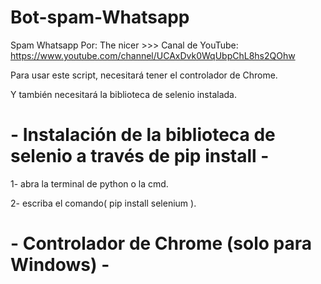 # Bot-spam-Whatsapp

Spam Whatsapp Por: The nicer >>> Canal de YouTube: https://www.youtube.com/channel/UCAxDvk0WqUbpChL8hs2QOhw

Para usar este script, necesitará tener el controlador de Chrome.

Y también necesitará la biblioteca de selenio instalada.

# - Instalación de la biblioteca de selenio a través de pip install -

1- abra la terminal de python o la cmd.

2- escriba el comando( pip install selenium ).
# - Controlador de Chrome (solo para Windows) -



